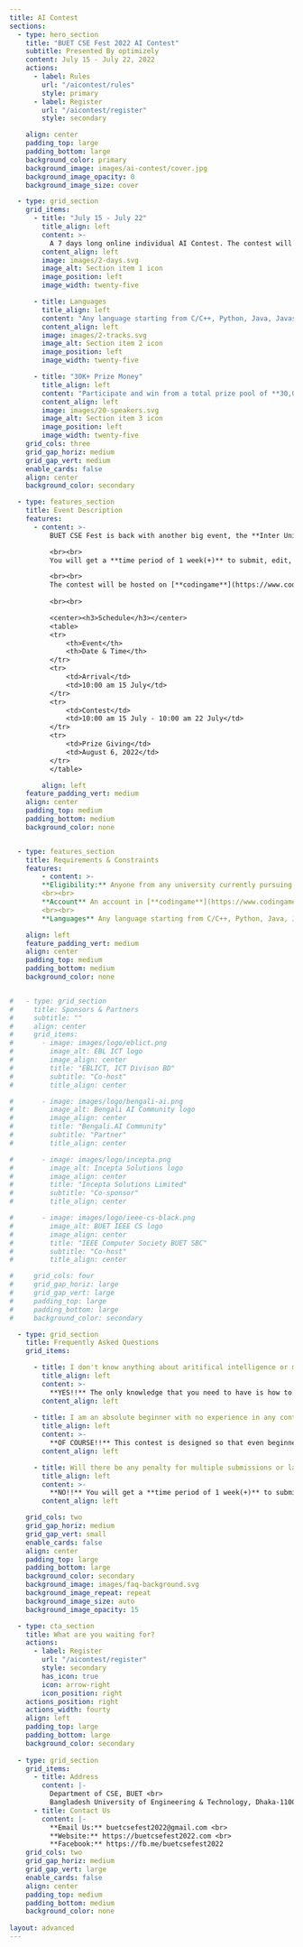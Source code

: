 ```yaml
---
title: AI Contest
sections:
  - type: hero_section
    title: "BUET CSE Fest 2022 AI Contest"
    subtitle: Presented By optimizely
    content: July 15 - July 22, 2022
    actions:
      - label: Rules
        url: "/aicontest/rules"
        style: primary
      - label: Register
        url: "/aicontest/register"
        style: secondary

    align: center
    padding_top: large
    padding_bottom: large
    background_color: primary
    background_image: images/ai-contest/cover.jpg
    background_image_opacity: 0
    background_image_size: cover

  - type: grid_section
    grid_items:
      - title: "July 15 - July 22"
        title_align: left
        content: >-
          A 7 days long online individual AI Contest. The contest will be in multiplayer mode.
        content_align: left
        image: images/2-days.svg
        image_alt: Section item 1 icon
        image_position: left
        image_width: twenty-five

      - title: Languages
        title_align: left
        content: "Any language starting from C/C++, Python, Java, Javascript, Kotlin, Bash, PHP, Ruby C#"
        content_align: left
        image: images/2-tracks.svg
        image_alt: Section item 2 icon
        image_position: left
        image_width: twenty-five

      - title: "30K+ Prize Money"
        title_align: left
        content: "Participate and win from a total prize pool of **30,000+ BDT**"
        content_align: left
        image: images/20-speakers.svg
        image_alt: Section item 3 icon
        image_position: left
        image_width: twenty-five
    grid_cols: three
    grid_gap_horiz: medium
    grid_gap_vert: medium
    enable_cards: false
    align: center
    background_color: secondary

  - type: features_section
    title: Event Description
    features:
      - content: >-
          BUET CSE Fest is back with another big event, the **Inter University AI CONTEST**. This will be an online and individual event. The contest will be based off a **multiplayer game**. You will be given the game for which you have to **implement some logic for your players**. Your players will play the game against other players, implemented by other contestants. The matches will be displayed live!!

          <br><br>
          You will get a **time period of 1 week(+)** to submit, edit, re-submit your code, fighting against all the contestants to rise above the leaderboard. Experience the thrill of witnessing your code fight against other contestant's code live!!

          <br><br>
          The contest will be hosted on [**codingame**](https://www.codingame.com/start). So participants are required to have an account in codingame. If you don't have an account, please open one as it takes only 1 minute and its completely free.
          
          <br><br>

          <center><h3>Schedule</h3></center>
          <table>
          <tr>
              <th>Event</th>
              <th>Date & Time</th>
          </tr>
          <tr>
              <td>Arrival</td>
              <td>10:00 am 15 July</td>
          </tr>
          <tr>
              <td>Contest</td>
              <td>10:00 am 15 July - 10:00 am 22 July</td>
          </tr>
          <tr>
              <td>Prize Giving</td>
              <td>August 6, 2022</td>
          </tr>
          </table>

        align: left
    feature_padding_vert: medium
    align: center
    padding_top: medium
    padding_bottom: medium
    background_color: none


  - type: features_section
    title: Requirements & Constraints
    features:
        - content: >-
        **Eligibility:** Anyone from any university currently pursuing their undergrad are eligible to participate!
        <br><br>
        **Account** An account in [**codingame**](https://www.codingame.com/start)
        <br><br>
        **Languages** Any language starting from C/C++, Python, Java, Javascript, Kotlin, Bash, PHP, Ruby, C#

    align: left
    feature_padding_vert: medium
    align: center
    padding_top: medium
    padding_bottom: medium
    background_color: none


#   - type: grid_section
#     title: Sponsors & Partners
#     subtitle: ""
#     align: center
#     grid_items:
#       - image: images/logo/eblict.png
#         image_alt: EBL ICT logo
#         image_align: center
#         title: "EBLICT, ICT Divison BD"
#         subtitle: "Co-host"
#         title_align: center

#       - image: images/logo/bengali-ai.png
#         image_alt: Bengali AI Community logo
#         image_align: center
#         title: "Bengali.AI Community"
#         subtitle: "Partner"
#         title_align: center

#       - image: images/logo/incepta.png
#         image_alt: Incepta Solutions logo
#         image_align: center
#         title: "Incepta Solutions Limited"
#         subtitle: "Co-sponsor"
#         title_align: center

#       - image: images/logo/ieee-cs-black.png
#         image_alt: BUET IEEE CS logo
#         image_align: center
#         title: "IEEE Computer Society BUET SBC"
#         subtitle: "Co-host"
#         title_align: center

#     grid_cols: four
#     grid_gap_horiz: large
#     grid_gap_vert: large
#     padding_top: large
#     padding_bottom: large
#     background_color: secondary

  - type: grid_section
    title: Frequently Asked Questions
    grid_items:

      - title: I don't know anything about aritifical intelligence or machine learning. Can I participate?
        title_align: left
        content: >-
          **YES!!** The only knowledge that you need to have is how to write conditionals (*if-else*) and loops (*for, while*) in any language and you're good to go!
        content_align: left
      
      - title: I am an absolute beginner with no experience in any contests whatsoever. Can I do any good   participating here?
        title_align: left
        content: >-
          **OF COURSE!!** This contest is designed so that even beginners can have fun participating. And we will be providing a skeleton sample code from where you can start.
        content_align: left

      - title: Will there be any penalty for multiple submissions or late submissions?
        title_align: left
        content: >-
          **NO!!** You will get a **time period of 1 week(+)** to submit, edit, re-submit your code as much as you want. The scoring will be done based on codingame's automated system, which accounts for submission time only for contestants tied to the same score. You can read about [**codingame rules**](https://www.codingame.com/rules)
        content_align: left

    grid_cols: two
    grid_gap_horiz: medium
    grid_gap_vert: small
    enable_cards: false
    align: center
    padding_top: large
    padding_bottom: large
    background_color: secondary
    background_image: images/faq-background.svg
    background_image_repeat: repeat
    background_image_size: auto
    background_image_opacity: 15

  - type: cta_section
    title: What are you waiting for?
    actions:
      - label: Register
        url: "/aicontest/register"
        style: secondary
        has_icon: true
        icon: arrow-right
        icon_position: right
    actions_position: right
    actions_width: fourty
    align: left
    padding_top: large
    padding_bottom: large
    background_color: secondary
  
  - type: grid_section
    grid_items:
      - title: Address
        content: |-
          Department of CSE, BUET <br>
          Bangladesh University of Engineering & Technology, Dhaka-1100 <br>
      - title: Contact Us
        content: |-
          **Email Us:** buetcsefest2022@gmail.com <br>
          **Website:** https://buetcsefest2022.com <br>
          **Facebook:** https://fb.me/buetcsefest2022
    grid_cols: two
    grid_gap_horiz: medium
    grid_gap_vert: large
    enable_cards: false
    align: center
    padding_top: medium
    padding_bottom: medium
    background_color: none
    
layout: advanced
---
```

